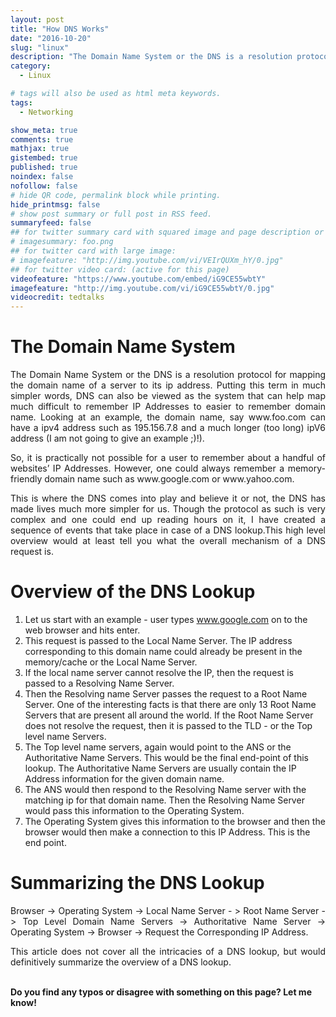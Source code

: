 ```yaml
---
layout: post
title: "How DNS Works"
date: "2016-10-20"
slug: "linux"
description: "The Domain Name System or the DNS is a resolution protocol for mapping the domain name of a server to its ip address. Putting this term in much simpler words, DNS can also be viewed as the system that can help map much difficult to remember IP Addresses to easier to remember domain name. Looking at an example, the domain name, say www.foo.com can have a ipv4 address such as 195.156.7.8 and a much longer (too long) ipV6 address (I am not going to give an example ;)!)."
category:
  - Linux

# tags will also be used as html meta keywords.
tags:
  - Networking

show_meta: true
comments: true
mathjax: true
gistembed: true
published: true
noindex: false
nofollow: false
# hide QR code, permalink block while printing.
hide_printmsg: false
# show post summary or full post in RSS feed.
summaryfeed: false
## for twitter summary card with squared image and page description or page excerpt:
# imagesummary: foo.png
## for twitter card with large image:
# imagefeature: "http://img.youtube.com/vi/VEIrQUXm_hY/0.jpg"
## for twitter video card: (active for this page)
videofeature: "https://www.youtube.com/embed/iG9CE55wbtY"
imagefeature: "http://img.youtube.com/vi/iG9CE55wbtY/0.jpg"
videocredit: tedtalks
---
```

<style>
p {
  text-align: justify
}</style>

<h1>The Domain Name System</h1>

<p>The Domain Name System or the DNS is a resolution protocol for mapping the domain name of a server to its ip address. Putting this term in much simpler words, DNS can also be viewed as the system that can help map much difficult to remember IP Addresses to easier to remember domain name. Looking at an example, the domain name, say www.foo.com can have a ipv4 address such as 195.156.7.8 and a much longer (too long) ipV6 address (I am not going to give an example ;)!).</p>

<p>So, it is practically not possible for a user to remember about a handful of websites’ IP Addresses. However, one could always remember a memory-friendly domain name such as www.google.com or www.yahoo.com.</p>

<p>This is where the DNS comes into play and believe it or not, the DNS has made lives much more simpler for us. Though the protocol as such is very complex and one could end up reading hours on it, I have created a sequence of events that take place in case of a DNS lookup.This high level overview would at least tell you what the overall mechanism of a DNS request is.</p>

<h1> Overview of the DNS Lookup </h1>

1. Let us start with an example - user types www.google.com on to the web browser and hits enter.<br>
2. This request is passed to the Local Name Server.  The IP address corresponding to this domain name could already be present in the memory/cache or the Local Name Server.<br>
3. If the local name server cannot resolve the IP, then the request is passed to a Resolving Name Server.<br>
4. Then the  Resolving name Server passes the request to a Root Name Server. One of the interesting facts is that there are only 13 Root Name Servers that are present all around the world. If the Root Name Server does not resolve the request, then it is passed to the TLD - or the Top level name Servers.<br>
5. The Top level name servers, again would point to the ANS or the Authoritative Name Servers. This would be the final end-point of this lookup. The Authoritative Name Servers are usually contain the IP Address information for the given domain name.<br>
6. The ANS would then respond to the Resolving Name server with the matching ip for that domain name. Then the Resolving Name Server would pass this information to the Operating System.<br>
7. The Operating System gives this information to the browser and then the browser would then make a connection to this IP Address. This is the end point.<br>


<h1>Summarizing the DNS Lookup</h1>

Browser -> Operating System ->  Local Name Server - > Root Name Server  -> Top Level Domain Name Servers -> Authoritative Name Server -> Operating System -> Browser -> Request the Corresponding IP Address.

This article does not cover all the intricacies of a DNS lookup, but would definitively summarize the overview of a DNS lookup.

<br>
<b>Do you find any typos or disagree with something on this page? Let me know!</b>
